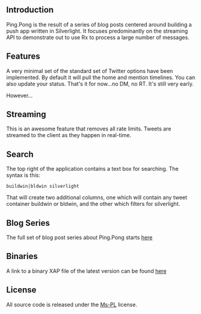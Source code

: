 ## Introduction

Ping.Pong is the result of a series of blog posts centered around building a push app written in Silverlight.  It focuses predominantly on the streaming API to demonstrate out to use Rx to process a large number of messages.

## Features

A very minimal set of the standard set of Twitter options have been implemented.  By default it will pull the home and mention timelines.  You can also update your status.  That's it for now...no DM, no RT.  It's still very early.

However...

## Streaming

This is an awesome feature that removes all rate limits.  Tweets are streamed to the client as they happen in real-time.

## Search

The top right of the application contains a text box for searching.  The syntax is this:

	buildwin|bldwin silverlight

That will create two additional columns, one which will contain any tweet container buildwin or bldwin, and the other which filters for silverlight.

## Blog Series

The full set of blog post series about Ping.Pong starts [here](http://blingcode.blogspot.com/2011/08/building-real-time-push-app-with.html)

## Binaries

A link to a binary XAP file of the latest version can be found [here](http://dl.dropbox.com/u/2072014/Ping.Pong/PingPongTestPage.html)

## License

All source code is released under the [Ms-PL](http://www.opensource.org/licenses/ms-pl) license.
